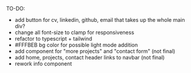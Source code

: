 TO-DO:
- add button for cv, linkedin, github, email that takes up the whole main div?
- change all font-size to clamp for responsiveness
- refactor to typescript + tailwind
- #FFFBEB bg color for possible light mode addition 
- add component for "more projects" and "contact form" (not final)
- add home, projects, contact header links to navbar (not final)
- rework info component

